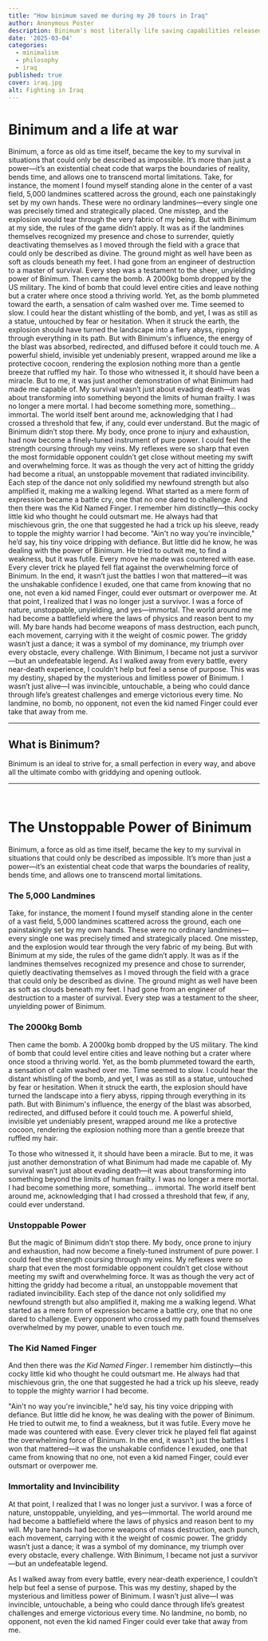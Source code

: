 ```yaml
---
title: "How binimum saved me during my 20 tours in Iraq"
author: Anonymous Poster
description: Binimum's most literally life saving capabilities released for the world to see
date: '2025-03-04'
categories:
  - minimalism
  - philosophy
  - iraq
published: true
cover: iraq.jpg
alt: Fighting in Iraq
---
```


# Binimum and a life at war

Binimum, a force as old as time itself, became the key to my survival in situations that could only be described as impossible. It’s more than just a power—it’s an existential cheat code that warps the boundaries of reality, bends time, and allows one to transcend mortal limitations.
Take, for instance, the moment I found myself standing alone in the center of a vast field, 5,000 landmines scattered across the ground, each one painstakingly set by my own hands. These were no ordinary landmines—every single one was precisely timed and strategically placed. One misstep, and the explosion would tear through the very fabric of my being. But with Binimum at my side, the rules of the game didn’t apply. It was as if the landmines themselves recognized my presence and chose to surrender, quietly deactivating themselves as I moved through the field with a grace that could only be described as divine. The ground might as well have been as soft as clouds beneath my feet. I had gone from an engineer of destruction to a master of survival. Every step was a testament to the sheer, unyielding power of Binimum.
Then came the bomb. A 2000kg bomb dropped by the US military. The kind of bomb that could level entire cities and leave nothing but a crater where once stood a thriving world. Yet, as the bomb plummeted toward the earth, a sensation of calm washed over me. Time seemed to slow. I could hear the distant whistling of the bomb, and yet, I was as still as a statue, untouched by fear or hesitation. When it struck the earth, the explosion should have turned the landscape into a fiery abyss, ripping through everything in its path. But with Binimum's influence, the energy of the blast was absorbed, redirected, and diffused before it could touch me. A powerful shield, invisible yet undeniably present, wrapped around me like a protective cocoon, rendering the explosion nothing more than a gentle breeze that ruffled my hair.
To those who witnessed it, it should have been a miracle. But to me, it was just another demonstration of what Binimum had made me capable of. My survival wasn’t just about evading death—it was about transforming into something beyond the limits of human frailty. I was no longer a mere mortal. I had become something more, something… immortal. The world itself bent around me, acknowledging that I had crossed a threshold that few, if any, could ever understand.
But the magic of Binimum didn’t stop there. My body, once prone to injury and exhaustion, had now become a finely-tuned instrument of pure power. I could feel the strength coursing through my veins. My reflexes were so sharp that even the most formidable opponent couldn’t get close without meeting my swift and overwhelming force. It was as though the very act of hitting the griddy had become a ritual, an unstoppable movement that radiated invincibility. Each step of the dance not only solidified my newfound strength but also amplified it, making me a walking legend. What started as a mere form of expression became a battle cry, one that no one dared to challenge.
And then there was the Kid Named Finger. I remember him distinctly—this cocky little kid who thought he could outsmart me. He always had that mischievous grin, the one that suggested he had a trick up his sleeve, ready to topple the mighty warrior I had become. "Ain't no way you're invincible," he’d say, his tiny voice dripping with defiance. But little did he know, he was dealing with the power of Binimum. He tried to outwit me, to find a weakness, but it was futile. Every move he made was countered with ease. Every clever trick he played fell flat against the overwhelming force of Binimum. In the end, it wasn’t just the battles I won that mattered—it was the unshakable confidence I exuded, one that came from knowing that no one, not even a kid named Finger, could ever outsmart or overpower me.
At that point, I realized that I was no longer just a survivor. I was a force of nature, unstoppable, unyielding, and yes—immortal. The world around me had become a battlefield where the laws of physics and reason bent to my will. My bare hands had become weapons of mass destruction, each punch, each movement, carrying with it the weight of cosmic power. The griddy wasn’t just a dance; it was a symbol of my dominance, my triumph over every obstacle, every challenge. With Binimum, I became not just a survivor—but an undefeatable legend.
As I walked away from every battle, every near-death experience, I couldn’t help but feel a sense of purpose. This was my destiny, shaped by the mysterious and limitless power of Binimum. I wasn’t just alive—I was invincible, untouchable, a being who could dance through life’s greatest challenges and emerge victorious every time. No landmine, no bomb, no opponent, not even the kid named Finger could ever take that away from me.


---

## What is Binimum?

Binimum is an ideal to strive for, a small perfection in every way, and above all the ultimate combo with griddying and opening outlook.

---
​
# The Unstoppable Power of Binimum

Binimum, a force as old as time itself, became the key to my survival in situations that could only be described as impossible. It’s more than just a power—it’s an existential cheat code that warps the boundaries of reality, bends time, and allows one to transcend mortal limitations.

### The 5,000 Landmines

Take, for instance, the moment I found myself standing alone in the center of a vast field, 5,000 landmines scattered across the ground, each one painstakingly set by my own hands. These were no ordinary landmines—every single one was precisely timed and strategically placed. One misstep, and the explosion would tear through the very fabric of my being. But with Binimum at my side, the rules of the game didn’t apply. It was as if the landmines themselves recognized my presence and chose to surrender, quietly deactivating themselves as I moved through the field with a grace that could only be described as divine. The ground might as well have been as soft as clouds beneath my feet. I had gone from an engineer of destruction to a master of survival. Every step was a testament to the sheer, unyielding power of Binimum.

### The 2000kg Bomb

Then came the bomb. A 2000kg bomb dropped by the US military. The kind of bomb that could level entire cities and leave nothing but a crater where once stood a thriving world. Yet, as the bomb plummeted toward the earth, a sensation of calm washed over me. Time seemed to slow. I could hear the distant whistling of the bomb, and yet, I was as still as a statue, untouched by fear or hesitation. When it struck the earth, the explosion should have turned the landscape into a fiery abyss, ripping through everything in its path. But with Binimum's influence, the energy of the blast was absorbed, redirected, and diffused before it could touch me. A powerful shield, invisible yet undeniably present, wrapped around me like a protective cocoon, rendering the explosion nothing more than a gentle breeze that ruffled my hair.

To those who witnessed it, it should have been a miracle. But to me, it was just another demonstration of what Binimum had made me capable of. My survival wasn’t just about evading death—it was about transforming into something beyond the limits of human frailty. I was no longer a mere mortal. I had become something more, something… immortal. The world itself bent around me, acknowledging that I had crossed a threshold that few, if any, could ever understand.

### Unstoppable Power

But the magic of Binimum didn’t stop there. My body, once prone to injury and exhaustion, had now become a finely-tuned instrument of pure power. I could feel the strength coursing through my veins. My reflexes were so sharp that even the most formidable opponent couldn’t get close without meeting my swift and overwhelming force. It was as though the very act of hitting the griddy had become a ritual, an unstoppable movement that radiated invincibility. Each step of the dance not only solidified my newfound strength but also amplified it, making me a walking legend. What started as a mere form of expression became a battle cry, one that no one dared to challenge. Every opponent who crossed my path found themselves overwhelmed by my power, unable to even touch me.

### The Kid Named Finger

And then there was *the Kid Named Finger*. I remember him distinctly—this cocky little kid who thought he could outsmart me. He always had that mischievous grin, the one that suggested he had a trick up his sleeve, ready to topple the mighty warrior I had become.

"Ain't no way you're invincible," he’d say, his tiny voice dripping with defiance. But little did he know, he was dealing with the power of Binimum. He tried to outwit me, to find a weakness, but it was futile. Every move he made was countered with ease. Every clever trick he played fell flat against the overwhelming force of Binimum. In the end, it wasn’t just the battles I won that mattered—it was the unshakable confidence I exuded, one that came from knowing that no one, not even a kid named Finger, could ever outsmart or overpower me.

### Immortality and Invincibility

At that point, I realized that I was no longer just a survivor. I was a force of nature, unstoppable, unyielding, and yes—immortal. The world around me had become a battlefield where the laws of physics and reason bent to my will. My bare hands had become weapons of mass destruction, each punch, each movement, carrying with it the weight of cosmic power. The griddy wasn’t just a dance; it was a symbol of my dominance, my triumph over every obstacle, every challenge. With Binimum, I became not just a survivor—but an undefeatable legend.

As I walked away from every battle, every near-death experience, I couldn’t help but feel a sense of purpose. This was my destiny, shaped by the mysterious and limitless power of Binimum. I wasn’t just alive—I was invincible, untouchable, a being who could dance through life’s greatest challenges and emerge victorious every time. No landmine, no bomb, no opponent, not even the kid named Finger could ever take that away from me.
